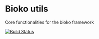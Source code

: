 # Bioko utils

Core functionalities for the bioko framework

[![Build Status](https://travis-ci.org/bioko/utils.png?branch=dev)](https://travis-ci.org/bioko/utils)
